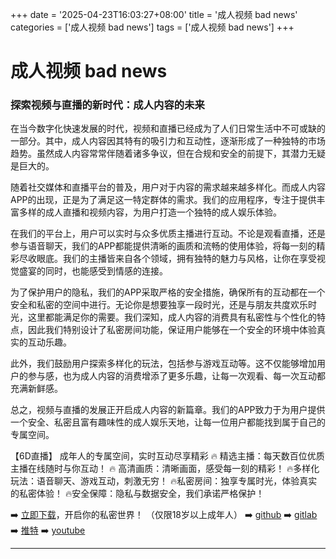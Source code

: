 +++
date = '2025-04-23T16:03:27+08:00'
title = '成人视频 bad news'
categories = ['成人视频 bad news']
tags = ['成人视频 bad news']
+++

# 成人视频 bad news

### 探索视频与直播的新时代：成人内容的未来

在当今数字化快速发展的时代，视频和直播已经成为了人们日常生活中不可或缺的一部分。其中，成人内容因其特有的吸引力和互动性，逐渐形成了一种独特的市场趋势。虽然成人内容常常伴随着诸多争议，但在合规和安全的前提下，其潜力无疑是巨大的。

随着社交媒体和直播平台的普及，用户对于内容的需求越来越多样化。而成人内容APP的出现，正是为了满足这一特定群体的需求。我们的应用程序，专注于提供丰富多样的成人直播和视频内容，为用户打造一个独特的成人娱乐体验。

在我们的平台上，用户可以实时与众多优质主播进行互动。不论是观看直播，还是参与语音聊天，我们的APP都能提供清晰的画质和流畅的使用体验，将每一刻的精彩尽收眼底。我们的主播皆来自各个领域，拥有独特的魅力与风格，让你在享受视觉盛宴的同时，也能感受到情感的连接。

为了保护用户的隐私，我们的APP采取严格的安全措施，确保所有的互动都在一个安全和私密的空间中进行。无论你是想要独享一段时光，还是与朋友共度欢乐时光，这里都能满足你的需要。我们深知，成人内容的消费具有私密性与个性化的特点，因此我们特别设计了私密房间功能，保证用户能够在一个安全的环境中体验真实的互动乐趣。

此外，我们鼓励用户探索多样化的玩法，包括参与游戏互动等。这不仅能够增加用户的参与感，也为成人内容的消费增添了更多乐趣，让每一次观看、每一次互动都充满新鲜感。

总之，视频与直播的发展正开启成人内容的新篇章。我们的APP致力于为用户提供一个安全、私密且富有趣味性的成人娱乐天地，让每一位用户都能找到属于自己的专属空间。

【6D直播】
成年人的专属空间，实时互动尽享精彩
🔥 精选主播：每天数百位优质主播在线随时与你互动！
🔥 高清画质：清晰画面，感受每一刻的精彩！
🔥多样化玩法：语音聊天、游戏互动，刺激无穷！
🔥私密房间：独享专属时光，体验真实的私密体验！
🔥安全保障：隐私与数据安全，我们承诺严格保护！

➡️ [立即下载](https://down123.s3.ap-east-1.amazonaws.com/down/down.html?channelCode=blog)，开启你的私密世界！
（仅限18岁以上成年人）
➡️ [github](https://aldult-live.github.io/)
➡️ [gitlab](https://seo-09598d.gitlab.io/)
➡️ [推特](https://x.com/wegame33)
➡️ [youtube](https://www.youtube.com/@6Dlive)

---
